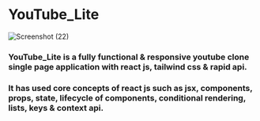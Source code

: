 # YouTube_Lite
![Screenshot (22)](https://user-images.githubusercontent.com/76877421/228911990-86145e5e-f828-49a6-98bd-8b9020cf0efb.png)


### YouTube_Lite is a fully functional & responsive youtube clone single page application with react js, tailwind css & rapid api.
### It has used core concepts of react js such as jsx, components, props, state,  lifecycle of components, conditional rendering, lists, keys & context api. 
